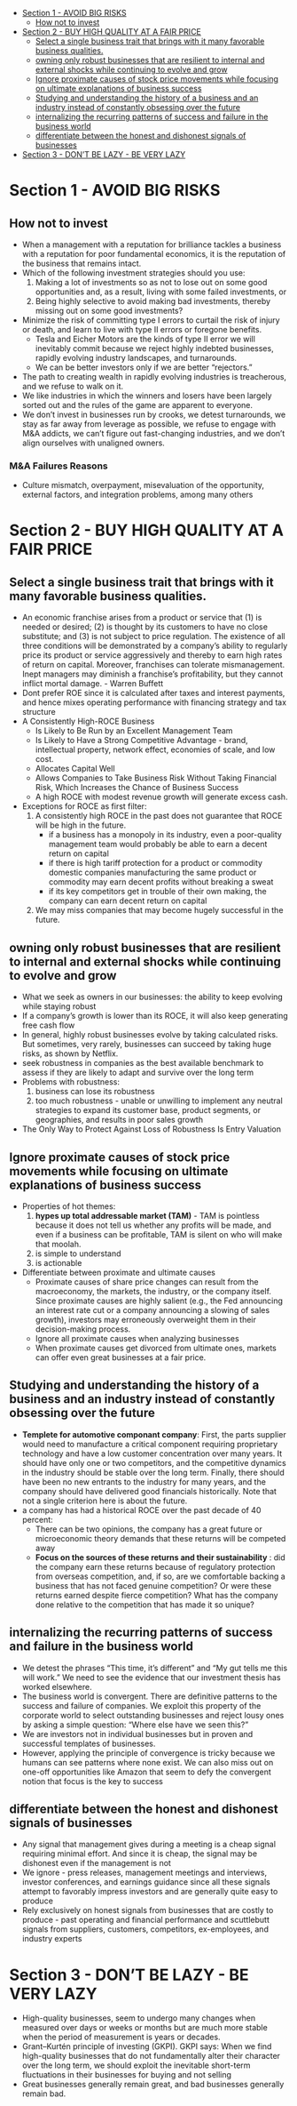 - [Section 1 - AVOID BIG RISKS](#section-1---avoid-big-risks)
  * [How not to invest](#how-not-to-invest)
- [Section 2 - BUY HIGH QUALITY AT A FAIR PRICE](#section-2---buy-high-quality-at-a-fair-price)
  * [Select a single business trait that brings with it many favorable business qualities.](#select-a-single-business-trait-that-brings-with-it-many-favorable-business-qualities)
  * [owning only robust businesses that are resilient to internal and external shocks while continuing to evolve and grow](#owning-only-robust-businesses-that-are-resilient-to-internal-and-external-shocks-while-continuing-to-evolve-and-grow)
  * [Ignore proximate causes of stock price movements while focusing on ultimate explanations of business success](#ignore-proximate-causes-of-stock-price-movements-while-focusing-on-ultimate-explanations-of-business-success)
  * [Studying and understanding the history of a business and an industry instead of constantly obsessing over the future](#studying-and-understanding-the-history-of-a-business-and-an-industry-instead-of-constantly-obsessing-over-the-future)
  * [internalizing the recurring patterns of success and failure in the business world](#internalizing-the-recurring-patterns-of-success-and-failure-in-the-business-world)
  * [differentiate between the honest and dishonest signals of businesses](#differentiate-between-the-honest-and-dishonest-signals-of-businesses)
- [Section 3 - DON’T BE LAZY - BE VERY LAZY](#section-3---dont-be-lazy---be-very-lazy)

# Section 1 - AVOID BIG RISKS
## How not to invest
* When a management with a reputation for brilliance tackles a business with a reputation for poor fundamental economics, it is the reputation of the business that remains intact.
* Which of the following investment strategies should you use:
  1. Making a lot of investments so as not to lose out on some good opportunities and, as a result, living with some failed investments, or
  2. Being highly selective to avoid making bad investments, thereby missing out on some good investments?
* Minimize the risk of committing type I errors to curtail the risk of injury or death, and learn to live with type II errors or foregone benefits.
  * Tesla and Eicher Motors are the kinds of type II error we will inevitably commit because we reject highly indebted businesses, rapidly evolving industry landscapes, and turnarounds.
  * We can be better investors only if we are better “rejectors.” 
* The path to creating wealth in rapidly evolving industries is treacherous, and we refuse to walk on it.
* We like industries in which the winners and losers have been largely sorted out and the rules of the game are apparent to everyone.
* We don’t invest in businesses run by crooks, we detest turnarounds, we stay as far away from leverage as possible, we refuse to engage with M&A addicts, we can’t figure out fast-changing industries, and we don’t align ourselves with unaligned owners.
### M&A Failures Reasons
* Culture mismatch, overpayment, misevaluation of the opportunity, external factors, and integration problems, among many others
   
# Section 2 - BUY HIGH QUALITY AT A FAIR PRICE
## Select a single business trait that brings with it many favorable business qualities.
* An economic franchise arises from a product or service that (1) is needed or desired; (2) is thought by its customers to have no close substitute; and (3) is not subject to price regulation. The existence of all three conditions will be demonstrated by a company’s ability to regularly price its product or service aggressively and thereby to earn high rates of return on capital. Moreover, franchises can tolerate mismanagement. Inept managers may diminish a franchise’s profitability, but they cannot inflict mortal damage.  - Warren Buffett
* Dont prefer ROE since it is calculated after taxes and interest payments, and hence mixes operating performance with financing strategy and tax structure
* A Consistently High-ROCE Business
  * Is Likely to Be Run by an Excellent Management Team
  * Is Likely to Have a Strong Competitive Advantage - brand, intellectual property, network effect, economies of scale, and low cost.
  * Allocates Capital Well
  * Allows Companies to Take Business Risk Without Taking Financial Risk, Which Increases the Chance of Business Success
  * A high ROCE with modest revenue growth will generate excess cash.
* Exceptions for ROCE as first filter:
  1. A consistently high ROCE in the past does not guarantee that ROCE will be high in the future.
     * if a business has a monopoly in its industry, even a poor-quality management team would probably be able to earn a decent return on capital
     * if there is high tariff protection for a product or commodity domestic companies manufacturing the same product or commodity may earn decent profits without breaking a sweat
     * if its key competitors get in trouble of their own making, the company can earn decent return on capital
  2. We may miss companies that may become hugely successful in the future.
## owning only robust businesses that are resilient to internal and external shocks while continuing to evolve and grow
* What we seek as owners in our businesses: the ability to keep evolving while staying robust
* If a company’s growth is lower than its ROCE, it will also keep generating free cash flow
* In general, highly robust businesses evolve by taking calculated risks. But sometimes, very rarely, businesses can succeed by taking huge risks, as shown by Netflix.
* seek robustness in companies as the best available benchmark to assess if they are likely to adapt and survive over the long term
* Problems with robustness:
  1. business can lose its robustness
  2. too much robustness - unable or unwilling to implement any neutral strategies to expand its customer base, product segments, or geographies, and results in poor sales growth
* The Only Way to Protect Against Loss of Robustness Is Entry Valuation
## Ignore proximate causes of stock price movements while focusing on ultimate explanations of business success
* Properties of hot themes:
  1. **hypes up total addressable market (TAM)** - TAM is pointless because it does not tell us whether any profits will be made, and even if a business can be profitable, TAM is silent on who will make that moolah.
  2. is simple to understand
  3. is actionable
* Differentiate between proximate and ultimate causes
  * Proximate causes of share price changes can result from the macroeconomy, the markets, the industry, or the company itself. Since proximate causes are highly salient (e.g., the Fed announcing an interest rate cut or a company announcing a slowing of sales growth), investors may erroneously overweight them in their decision-making process.
  * Ignore all proximate causes when analyzing businesses
  * When proximate causes get divorced from ultimate ones, markets can offer even great businesses at a fair price.
## Studying and understanding the history of a business and an industry instead of constantly obsessing over the future
* **Templete for automotive componant company**: First, the parts supplier would need to manufacture a critical component requiring proprietary technology and have a low customer concentration over many years. It should have only one or two competitors, and the competitive dynamics in the industry should be stable over the long term. Finally, there should have been no new entrants to the industry for many years, and the company should have delivered good financials historically. Note that not a single criterion here is about the future.
* a company has had a historical ROCE over the past decade of 40 percent:
  * There can be two opinions, the company has a great future or microeconomic theory demands that these returns will be competed away
  * **Focus on the sources of these returns and their sustainability** : did the company earn these returns because of regulatory protection from overseas competition, and, if so, are we comfortable backing a business that has not faced genuine competition? Or were these returns earned despite fierce competition? What has the company done relative to the competition that has made it so unique?
## internalizing the recurring patterns of success and failure in the business world
  * We detest the phrases “This time, it’s different” and “My gut tells me this will work.” We need to see the evidence that our investment thesis has worked elsewhere.
  * The business world is convergent. There are definitive patterns to the success and failure of companies. We exploit this property of the corporate world to select outstanding businesses and reject lousy ones by asking a simple question: “Where else have we seen this?”
  * We are investors not in individual businesses but in proven and successful templates of businesses.
  * However, applying the principle of convergence is tricky because we humans can see patterns where none exist. We can also miss out on one-off opportunities like Amazon that seem to defy the convergent notion that focus is the key to success
## differentiate between the honest and dishonest signals of businesses
* Any signal that management gives during a meeting is a cheap signal requiring minimal effort. And since it is cheap, the signal may be dishonest even if the management is not
* We ignore - press releases, management meetings and interviews, investor conferences, and earnings guidance since all these signals attempt to favorably impress investors and are generally quite easy to produce
* Rely exclusively on honest signals from businesses that are costly to produce - past operating and financial performance and scuttlebutt signals from suppliers, customers, competitors, ex-employees, and industry experts
# Section 3 - DON’T BE LAZY - BE VERY LAZY
* High-quality businesses, seem to undergo many changes when measured over days or weeks or months but are much more stable when the period of measurement is years or decades.
* Grant–Kurtén principle of investing (GKPI). GKPI says: When we find high-quality businesses that do not fundamentally alter their character over the long term, we should exploit the inevitable short-term fluctuations in their businesses for buying and not selling
* Great businesses generally remain great, and bad businesses generally remain bad.
